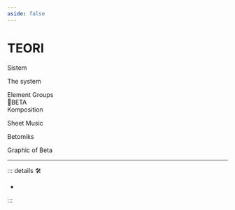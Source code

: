```yaml
--- 
aside: false
---
```


<script setup>
import ElementGroupCarousel from '/vue/ElementGroupCarousel.vue'
import BTitle from '/vue/BTitle.vue'
</script>

# <div class="d-flex justify-center text-h1">TEORI</div>

<div class="my-16">
    <BTitle class="my-16" link="/PlantaBeta/Teori/Sistem/SistemOverview">Sistem</BTitle>
</div>

The system

<div class="my-16">
    <BTitle  link="/PlantaBeta/Teori/Elements/ElementsOverview">Element Groups</BTitle>
</div>

<ElementGroupCarousel />

<div class="my-16">
    <BTitle link="/PlantaBeta/Teori/Beta/BetaOverview">🌈<beta>BETA</beta></BTitle>
</div>
<div class="my-16">
    <BTitle link="/PlantaBeta/Teori/Komposition/KompositionOverview">Komposition</BTitle>
</div>

Sheet Music

<div class="my-16">
    <BTitle link="/PlantaBeta/Teori/Betomiks/BetomiksOverview">Betomiks</BTitle>
</div>

Graphic of Beta

---

<!-- =================================================== -->
<!-- =================================================== -->
<!-- =================================================== -->
<!-- =================================================== -->
<!-- =================================================== -->
::: details 🛠

-

:::
